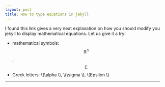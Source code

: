 ```yaml
---
layout: post
title: How to type equations in jekyll
---
```


I found this link gives a very neat explanation on how you should modify you jekyll to display mathematical equations.
Let us give it a try!

* mathematical symbols: $$ \mathbb{R}^{n} $$, $$ \mathbb{E} $$
* Greek letters: \\(\alpha \\), \\(\sigma \\), \\(Epsilon \\)

---

